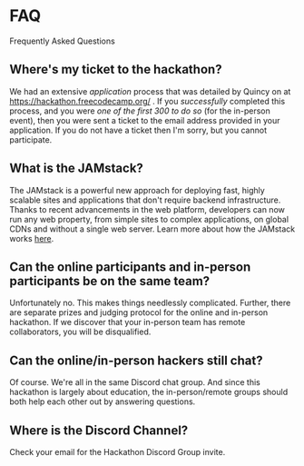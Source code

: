 # FAQ
Frequently Asked Questions

## Where's my ticket to the hackathon?
We had an extensive *application* process that was detailed by Quincy on at https://hackathon.freecodecamp.org/ . If you *successfully* completed this process, and you were *one of the first 300 to do so* (for the in-person event), then you were sent a ticket to the email address provided in your application. If you do not have a ticket then I'm sorry, but you cannot participate.

## What is the JAMstack?
The JAMstack is a powerful new approach for deploying fast, highly scalable sites and applications that don't require backend infrastructure. Thanks to recent advancements in the web platform, developers can now run any web property, from simple sites to complex applications, on global CDNs and without a single web server. Learn more about how the JAMstack works [here](https://jamstackconf.com/what-is-jamstack).

## Can the online participants and in-person participants be on the same team?
Unfortunately no. This makes things needlessly complicated. Further, there are separate prizes and judging protocol for the online and in-person hackathon. If we discover that your in-person team has remote collaborators, you will be disqualified.

## Can the online/in-person hackers still chat?
Of course. We're all in the same Discord chat group. And since this hackathon is largely about education, the in-person/remote groups should both help each other out by answering questions.

## Where is the Discord Channel?
Check your email for the Hackathon Discord Group invite.

